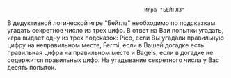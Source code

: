                                                 Игра "БЕЙГЛЗ"

В дедуктивной логической игре "Бейглз" необходимо по подсказкам угадать секретное число из трех цифр. В ответ на Ваи попытки угадать, игра выдает одну из трех подсказок: Pico, если Вы угадали правильную цифру на неправильном месте, Fermi, если в Вашей догадке есть правильная цифра на правильном месте и Bagels, если в догадке не содержится правильных цифр. На угадывание секретного числа у Вас десять попыток.